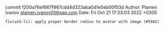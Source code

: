 commit f200a76ef667f867cdd4d323aba0d1e0eb00f53d
Author: Plamen Ivanov <plamen.ivanov01@sap.com>
Date:   Fri Oct 21 17:33:03 2022 +0300

    fix(ui5-li): apply proper border radius to avatar with image (#5942)
